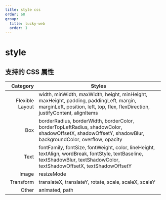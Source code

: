 ```yaml
---
title: style css
order: 60
group:
  title: lucky-web
  order: 1
---
```


# style

## 支持的 CSS 属性

|        Category | Styles                                                                                                                                                                    |
| --------------: | ------------------------------------------------------------------------------------------------------------------------------------------------------------------------- |
| Flexible Layout | width, minWidth, maxWidth, height, minHeight, maxHeight, padding, paddingLeft, margin, marginLeft, position, left, top, flex, flexDirection, justifyContent, alignItems   |
|             Box | borderRadius, borderWidth, borderColor, borderTopLeftRadius, shadowColor, shadowOffsetX, shadowOffsetY, shadowBlur, backgroundColor, overflow, opacity                    |
|            Text | fontFamily, fontSize, fontWeight, color, lineHeight, textAlign, wordBreak, fontStyle, textBaseline, textShadowBlur, textShadowColor, textShadowOffsetX, textShadowOffsetY |
|           Image | resizeMode                                                                                                                                                                |
|       Transform | translateX, translateY, rotate, scale, scaleX, scaleY                                                                                                                     |
|           Other | animated, path                                                                                                                                                            |
